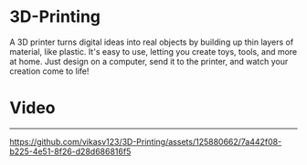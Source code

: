 # 3D-Printing
 A 3D printer turns digital ideas into real objects by building up thin layers of material, like plastic. It's easy to use, letting you create toys, tools, and more at home. Just design on a computer, send it to the printer, and watch your creation come to life!

# Video
---

https://github.com/vikasv123/3D-Printing/assets/125880662/7a442f08-b225-4e51-8f26-d28d686816f5

